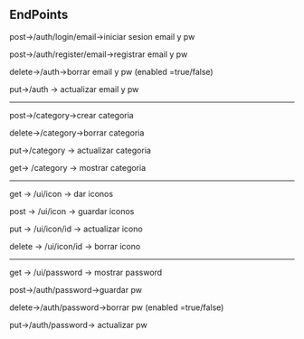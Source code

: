 ## EndPoints
post->/auth/login/email->iniciar sesion email y pw

post->/auth/register/email->registrar email y pw

delete->/auth->borrar email y pw (enabled =true/false)

put->/auth -> actualizar email y pw
- - - 
post->/category->crear categoria

delete->/category->borrar categoria

put->/category -> actualizar categoria

get-> /category -> mostrar categoria
- - - 
get -> /ui/icon -> dar iconos

post -> /ui/icon -> guardar iconos

put -> /ui/icon/id -> actualizar icono

delete -> /ui/icon/id -> borrar icono
- - - 
get -> /ui/password -> mostrar password

post->/auth/password->guardar pw

delete->/auth/password->borrar pw (enabled =true/false)

put->/auth/password-> actualizar pw
